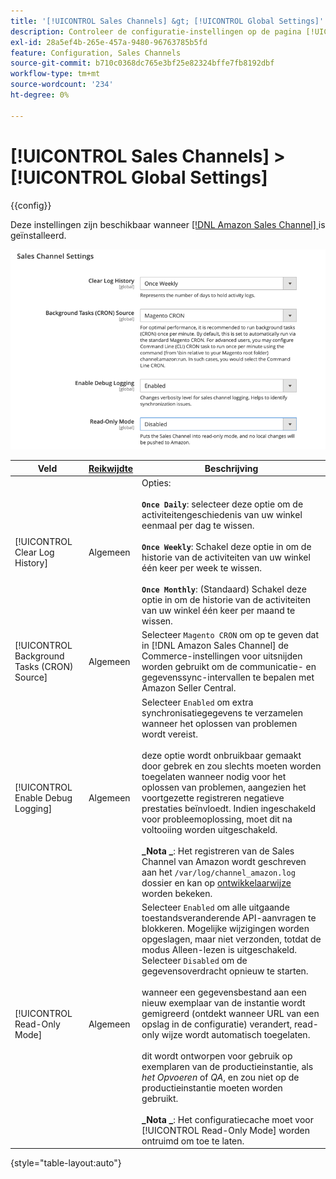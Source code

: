 ```yaml
---
title: '[!UICONTROL Sales Channels] &gt; [!UICONTROL Global Settings]'
description: Controleer de configuratie-instellingen op de pagina [!UICONTROL Sales Channels] &gt; [!UICONTROL Global Settings] van Commerce Admin.
exl-id: 28a5ef4b-265e-457a-9480-96763785b5fd
feature: Configuration, Sales Channels
source-git-commit: b710c0368dc765e3bf25e82324bffe7fb8192dbf
workflow-type: tm+mt
source-wordcount: '234'
ht-degree: 0%

---
```


# [!UICONTROL Sales Channels] > [!UICONTROL Global Settings]

{{config}}

Deze instellingen zijn beschikbaar wanneer [[!DNL Amazon Sales Channel] ](https://experienceleague.adobe.com/docs/commerce-channels/amazon/getting-started/install.html) is geïnstalleerd.

![ Montages van de Sales Channel ](./assets/config-sales-channel-global-settings.png)<!-- zoom -->

| Veld | [ Reikwijdte ](../getting-started/websites-stores-views.md#scope-settings) | Beschrijving |
|-----|---------|------|
| [!UICONTROL Clear Log History] | Algemeen | Opties:<br/><br/>**`Once Daily`**: selecteer deze optie om de activiteitengeschiedenis van uw winkel eenmaal per dag te wissen.<br/><br/>**`Once Weekly`**: Schakel deze optie in om de historie van de activiteiten van uw winkel één keer per week te wissen.<br/><br/>**`Once Monthly`**: (Standaard) Schakel deze optie in om de historie van de activiteiten van uw winkel één keer per maand te wissen. |
| [!UICONTROL Background Tasks (CRON) Source] | Algemeen | Selecteer `Magento CRON` om op te geven dat in [!DNL Amazon Sales Channel] de Commerce-instellingen voor uitsnijden worden gebruikt om de communicatie- en gegevenssync-intervallen te bepalen met Amazon Seller Central. |
| [!UICONTROL Enable Debug Logging] | Algemeen | Selecteer `Enabled` om extra synchronisatiegegevens te verzamelen wanneer het oplossen van problemen wordt vereist.<br/><br/> deze optie wordt onbruikbaar gemaakt door gebrek en zou slechts moeten worden toegelaten wanneer nodig voor het oplossen van problemen, aangezien het voortgezette registreren negatieve prestaties beïnvloedt. Indien ingeschakeld voor probleemoplossing, moet dit na voltooiing worden uitgeschakeld.<br/><br/>**_Nota _**: Het registreren van de Sales Channel van Amazon wordt geschreven aan het `/var/log/channel_amazon.log` dossier en kan op [ ontwikkelaarwijze ](../systems/developer-tools.md#operation-modes) worden bekeken. |
| [!UICONTROL Read-Only Mode] | Algemeen | Selecteer `Enabled` om alle uitgaande toestandsveranderende API-aanvragen te blokkeren. Mogelijke wijzigingen worden opgeslagen, maar niet verzonden, totdat de modus Alleen-lezen is uitgeschakeld. Selecteer `Disabled` om de gegevensoverdracht opnieuw te starten.<br/><br/> wanneer een gegevensbestand aan een nieuw exemplaar van de instantie wordt gemigreerd (ontdekt wanneer URL van een opslag in de configuratie) verandert, read-only wijze wordt automatisch toegelaten.<br/><br/> dit wordt ontworpen voor gebruik op exemplaren van de productieinstantie, als _het Opvoeren_ of _QA_, en zou niet op de productieinstantie moeten worden gebruikt.<br/><br/>**_Nota _**: Het configuratiecache moet voor [!UICONTROL Read-Only Mode] worden ontruimd om toe te laten. |

{style="table-layout:auto"}
